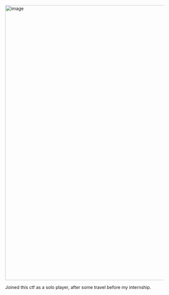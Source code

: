 <img width="906" height="874" alt="image" src="https://github.com/user-attachments/assets/67eccd09-9959-45c9-a066-ba2b801fe6f5" />

Joined this ctf as a solo player, after some travel before my internship.
